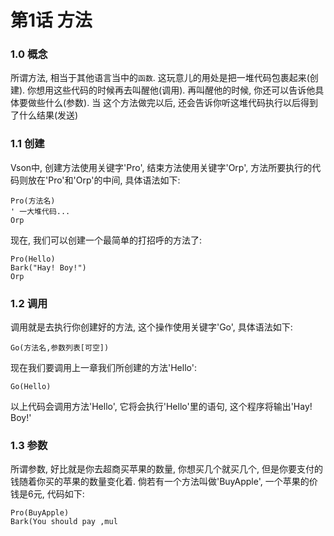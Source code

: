 # 第1话 方法

### 1.0 概念
所谓方法, 相当于其他语言当中的`函数`. 这玩意儿的用处是把一堆代码包裹起来(创建). 你想用这些代码的时候再去叫醒他(调用). 再叫醒他的时候, 你还可以告诉他具体要做些什么(参数). 当
这个方法做完以后, 还会告诉你听这堆代码执行以后得到了什么结果(发送)

### 1.1 创建
Vson中, 创建方法使用关键字'Pro', 结束方法使用关键字'Orp', 方法所要执行的代码则放在'Pro'和'Orp'的中间, 具体语法如下:
```
Pro(方法名)
' 一大堆代码...
Orp
```
现在, 我们可以创建一个最简单的打招呼的方法了:
```
Pro(Hello)
Bark("Hay! Boy!")
Orp
```

### 1.2 调用
调用就是去执行你创建好的方法, 这个操作使用关键字'Go', 具体语法如下:
```
Go(方法名,参数列表[可空])
```
现在我们要调用上一章我们所创建的方法'Hello':
```
Go(Hello)
```
以上代码会调用方法'Hello', 它将会执行'Hello'里的语句, 这个程序将输出'Hay! Boy!'

### 1.3 参数
所谓参数, 好比就是你去超商买苹果的数量, 你想买几个就买几个, 但是你要支付的钱随着你买的苹果的数量变化着. 倘若有一个方法叫做'BuyApple', 一个苹果的价钱是6元, 代码如下:
```
Pro(BuyApple)
Bark(You should pay ,mul
